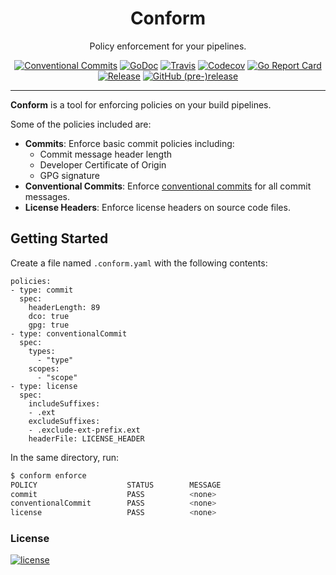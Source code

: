 <p align="center">
  <h1 align="center">Conform</h1>
  <p align="center">Policy enforcement for your pipelines.</p>
  <p align="center">
    <a href="https://conventionalcommits.org"><img alt="Conventional Commits" src="https://img.shields.io/badge/Conventional%20Commits-1.0.0-yellow.svg?style=flat-square"></a>
    <a href="https://godoc.org/github.com/autonomy/conform"><img alt="GoDoc" src="http://img.shields.io/badge/godoc-reference-blue.svg?style=flat-square"></a>
    <a href="https://travis-ci.org/autonomy/conform"><img alt="Travis" src="https://img.shields.io/travis/autonomy/conform.svg?style=flat-square"></a>
    <a href="https://codecov.io/gh/autonomy/conform"><img alt="Codecov" src="https://img.shields.io/codecov/c/github/autonomy/conform.svg?style=flat-square"></a>
    <a href="https://goreportcard.com/report/github.com/autonomy/conform"><img alt="Go Report Card" src="https://goreportcard.com/badge/github.com/autonomy/conform?style=flat-square"></a>
    <a href="https://github.com/autonomy/conform/releases/latest"><img alt="Release" src="https://img.shields.io/github/release/autonomy/conform.svg?style=flat-square"></a>
    <a href="https://github.com/autonomy/conform/releases/latest"><img alt="GitHub (pre-)release" src="https://img.shields.io/github/release/autonomy/conform/all.svg?style=flat-square"></a>
  </p>
</p>

---

**Conform** is a tool for enforcing policies on your build pipelines.

Some of the policies included are:

- **Commits**: Enforce basic commit policies including:
  - Commit message header length
  - Developer Certificate of Origin
  - GPG signature
- **Conventional Commits**: Enforce [conventional commits](https://www.conventionalcommits.org) for all commit messages.
- **License Headers**: Enforce license headers on source code files.

## Getting Started

Create a file named `.conform.yaml` with the following contents:

```yaml:
policies:
- type: commit
  spec:
    headerLength: 89
    dco: true
    gpg: true
- type: conventionalCommit
  spec:
    types:
      - "type"
    scopes:
      - "scope"
- type: license
  spec:
    includeSuffixes:
    - .ext
    excludeSuffixes:
    - .exclude-ext-prefix.ext
    headerFile: LICENSE_HEADER
```

In the same directory, run:

```bash
$ conform enforce
POLICY                    STATUS        MESSAGE
commit                    PASS          <none>
conventionalCommit        PASS          <none>
license                   PASS          <none>
```

### License
[![license](https://img.shields.io/github/license/autonomy/conform.svg?style=flat-square)](https://github.com/autonomy/conform/blob/master/LICENSE)
